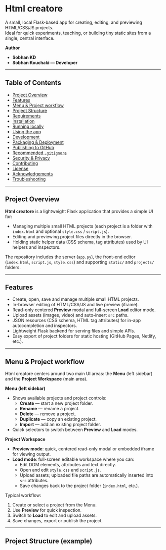 # Html creatore

A small, local Flask-based app for creating, editing, and previewing HTML/CSS/JS projects.  
Ideal for quick experiments, teaching, or building tiny static sites from a single, central interface.

**Author**
- **Sobhan KD**  
- **Sobhan Kouchaki — Developer**

---

## Table of Contents
- [Project Overview](#project-overview)
- [Features](#features)
- [Menu & Project workflow](#menu--project-workflow)
- [Project Structure](#project-structure)
- [Requirements](#requirements)
- [Installation](#installation)
- [Running locally](#running-locally)
- [Using the app](#using-the-app)
- [Development](#development)
- [Packaging & Deployment](#packaging--deployment)
- [Publishing to GitHub](#publishing-to-github)
- [Recommended `.gitignore`](#recommended-gitignore)
- [Security & Privacy](#security--privacy)
- [Contributing](#contributing)
- [License](#license)
- [Acknowledgements](#acknowledgements)
- [Troubleshooting](#troubleshooting)

---

## Project Overview
**Html creatore** is a lightweight Flask application that provides a simple UI for:

- Managing multiple small HTML projects (each project is a folder with `index.html` and optional `style.css` / `script.js`).
- Editing and previewing project files directly in the browser.
- Holding static helper data (CSS schema, tag attributes) used by UI helpers and inspectors.

The repository includes the server (`app.py`), the front-end editor (`index.html`, `script.js`, `style.css`) and supporting `static/` and `projects/` folders.

---

## Features
- Create, open, save and manage multiple small HTML projects.
- In-browser editing of HTML/CSS/JS and live preview (iframe).
- Read-only centered **Preview** modal and full-screen **Load** editor mode.
- Upload assets (images, video) and auto-insert `src` paths.
- JSON resources (CSS schema, HTML tag attributes) for in-app autocompletion and inspectors.
- Lightweight Flask backend for serving files and simple APIs.
- Easy export of project folders for static hosting (GitHub Pages, Netlify, etc.).

---

## Menu & Project workflow
Html creatore centers around two main UI areas: the **Menu** (left sidebar) and the **Project Workspace** (main area).

**Menu (left sidebar)**
- Shows available projects and project controls:
  - **Create** — start a new project folder.
  - **Rename** — rename a project.
  - **Delete** — remove a project.
  - **Duplicate** — copy an existing project.
  - **Import** — add an existing project folder.
- Quick selectors to switch between **Preview** and **Load** modes.

**Project Workspace**
- **Preview mode**: quick, centered read-only modal or embedded iframe for viewing output.
- **Load mode**: full-screen editable workspace where you can:
  - Edit DOM elements, attributes and text directly.
  - Open and edit `style.css` and `script.js`.
  - Upload assets; uploaded file paths are automatically inserted into `src` attributes.
  - Save changes back to the project folder (`index.html`, etc.).

Typical workflow:
1. Create or select a project from the Menu.
2. Use **Preview** for quick inspection.
3. Switch to **Load** to edit and upload assets.
4. Save changes, export or publish the project.

---

## Project Structure (example)
